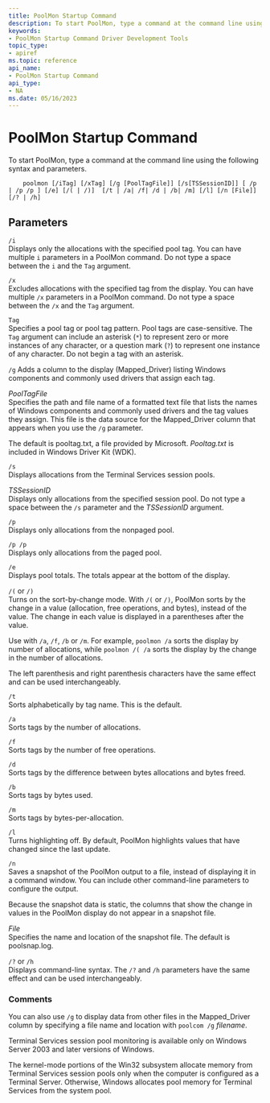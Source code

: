 ```yaml
---
title: PoolMon Startup Command
description: To start PoolMon, type a command at the command line using the following syntax and parameters.
keywords:
- PoolMon Startup Command Driver Development Tools
topic_type:
- apiref
ms.topic: reference
api_name:
- PoolMon Startup Command
api_type:
- NA
ms.date: 05/16/2023
---
```


# PoolMon Startup Command

To start PoolMon, type a command at the command line using the following syntax and parameters.

```
    poolmon [/iTag] [/xTag] [/g [PoolTagFile]] [/s[TSSessionID]] [ /p | /p /p ] [/e] [/( | /)]  [/t | /a| /f| /d | /b| /m] [/l] [/n [File]] [/? | /h] 
```

## Parameters


<span id="________i______"></span><span id="________I______"></span> `/i`   
Displays only the allocations with the specified pool tag. You can have multiple `i` parameters in a PoolMon command. Do not type a space between the `i` and the `Tag` argument.

<span id="________x______"></span><span id="________X______"></span> `/x`   
Excludes allocations with the specified tag from the display. You can have multiple `/x` parameters in a PoolMon command. Do not type a space between the `/x` and the `Tag` argument.

<span id="_______Tag______"></span><span id="_______tag______"></span><span id="_______TAG______"></span> `Tag`   
Specifies a pool tag or pool tag pattern. Pool tags are case-sensitive. The `Tag` argument can include an asterisk (`*`) to represent zero or more instances of any character, or a question mark (`?`) to represent one instance of any character. Do not begin a tag with an asterisk.

<span id="________g______"></span><span id="________G______"></span> `/g` 
Adds a column to the display (Mapped\_Driver) listing Windows components and commonly used drivers that assign each tag.

<span id="_______PoolTagFile______"></span><span id="_______pooltagfile______"></span><span id="_______POOLTAGFILE______"></span> *PoolTagFile*   
Specifies the path and file name of a formatted text file that lists the names of Windows components and commonly used drivers and the tag values they assign. This file is the data source for the Mapped\_Driver column that appears when you use the `/g` parameter.

The default is pooltag.txt, a file provided by Microsoft. *Pooltag.txt* is included in Windows Driver Kit (WDK).

<span id="________s______"></span><span id="________S______"></span> `/s`   
Displays allocations from the Terminal Services session pools.

<span id="_______TSSessionID______"></span><span id="_______tssessionid______"></span><span id="_______TSSESSIONID______"></span> *TSSessionID*   
Displays only allocations from the specified session pool. Do not type a space between the `/s` parameter and the *TSSessionID* argument.

<span id="________p______"></span><span id="________P______"></span> `/p`  
Displays only allocations from the nonpaged pool.

<span id="________p__p_______"></span><span id="________P__P_______"></span> `/p /p`   
Displays only allocations from the paged pool.

<span id="________e_______"></span><span id="________E_______"></span> `/e`   
Displays pool totals. The totals appear at the bottom of the display.

<span id="__________or___"></span><span id="__________OR___"></span> `/(` or `/)`  
Turns on the sort-by-change mode. With `/(` or `/)`, PoolMon sorts by the change in a value (allocation, free operations, and bytes), instead of the value. The change in each value is displayed in a parentheses after the value.

Use with `/a`, `/f`, `/b` or `/m`. For example, `poolmon /a` sorts the display by number of allocations, while `poolmon /( /a` sorts the display by the change in the number of allocations.

The left parenthesis and right parenthesis characters have the same effect and can be used interchangeably.

<span id="________t______"></span><span id="________T______"></span> `/t`   
Sorts alphabetically by tag name. This is the default.

<span id="________a______"></span><span id="________A______"></span> `/a`   
Sorts tags by the number of allocations.

<span id="________f_______"></span><span id="________F_______"></span> `/f`   
Sorts tags by the number of free operations.

<span id="________d______"></span><span id="________D______"></span> `/d`   
Sorts tags by the difference between bytes allocations and bytes freed.

<span id="________b_______"></span><span id="________B_______"></span> `/b`   
Sorts tags by bytes used.

<span id="________m_______"></span><span id="________M_______"></span> `/m`   
Sorts tags by bytes-per-allocation.

<span id="________l______"></span><span id="________L______"></span> `/l`   
Turns highlighting off. By default, PoolMon highlights values that have changed since the last update.

<span id="________n______"></span><span id="________N______"></span> `/n`   
Saves a snapshot of the PoolMon output to a file, instead of displaying it in a command window. You can include other command-line parameters to configure the output.

Because the snapshot data is static, the columns that show the change in values in the PoolMon display do not appear in a snapshot file.

<span id="_______File______"></span><span id="_______file______"></span><span id="_______FILE______"></span> *File*   
Specifies the name and location of the snapshot file. The default is poolsnap.log.

<span id="__________or__h"></span><span id="__________OR__H"></span> `/?` or `/h`  
Displays command-line syntax. The `/?` and `/h` parameters have the same effect and can be used interchangeably.

### <span id="comments"></span><span id="COMMENTS"></span>Comments

You can also use `/g` to display data from other files in the Mapped\_Driver column by specifying a file name and location with `poolcom /g` *filename*.

Terminal Services session pool monitoring is available only on Windows Server 2003 and later versions of Windows.

The kernel-mode portions of the Win32 subsystem allocate memory from Terminal Services session pools only when the computer is configured as a Terminal Server. Otherwise, Windows allocates pool memory for Terminal Services from the system pool.
